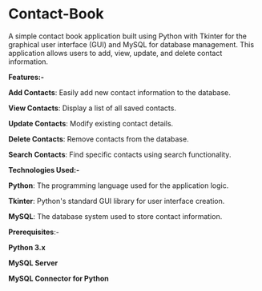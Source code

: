 # Contact-Book
A simple contact book application built using Python with Tkinter for the graphical user interface (GUI) and MySQL for database management. This application allows users to add, view, update, and delete contact information.

**Features:-**

**Add Contacts**: Easily add new contact information to the database.

**View Contacts**: Display a list of all saved contacts.

**Update Contacts**: Modify existing contact details.

**Delete Contacts**: Remove contacts from the database.

**Search Contacts**: Find specific contacts using search functionality.

**Technologies Used:-**

**Python**: The programming language used for the application logic.

**Tkinter**: Python's standard GUI library for user interface creation.

**MySQL**: The database system used to store contact information.

**Prerequisites**:-

**Python 3.x**

**MySQL Server**

**MySQL Connector for Python**
